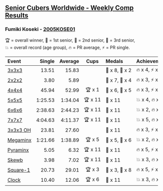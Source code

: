 <style>table {white-space: nowrap;}</style>

## [Senior Cubers Worldwide - Weekly Comp Results](/scw-comp/results/)
### Fumiki Koseki - [2005KOSE01](https://www.worldcubeassociation.org/persons/2005KOSE01)

<span style="white-space: nowrap;">🏆 = overall winner</span>, <span style="white-space: nowrap;">🥇 = 1st senior</span>, <span style="white-space: nowrap;">🥈 = 2nd senior</span>, <span style="white-space: nowrap;">🥉 = 3rd senior</span>, <span style="white-space: nowrap;">💥 = overall record (age group)</span>, <span style="white-space: nowrap;">🔥 = PR average</span>, <span style="white-space: nowrap;">⚡ = PR single</span>.

| Event | Single | Average | Cups | Medals | Achievements|
| :-- | --: | --: | :--: | :-- | :-- |
| [3x3x3](333.md) | 13.51 | 15.83 |  | 🥈 x 8, 🥉 x 2 | 🔥 x 4, ⚡ x 2 |
| [2x2x2](222.md) | 3.80 | 5.89 |  | 🥈 x 7, 🥉 x 4 | 🔥 x 3, ⚡ x 3 |
| [4x4x4](444.md) | 45.94 | 52.99 | 🏆 x 1 | 🥇 x 6, 🥈 x 5 | 🔥 x 3, ⚡ x 2 |
| [5x5x5](555.md) | 1:25.53 | 1:34.04 | 🏆 x 11 | 🥇 x 11 | 💥 x 4, 🔥 x 4, ⚡ x 3 |
| [6x6x6](666.md) | 2:38.63 | 2:44.23 | 🏆 x 11 | 🥇 x 11 | 💥 x 2, 🔥 x 2, ⚡ x 2 |
| [7x7x7](777.md) | 4:04.63 | 4:11.37 | 🏆 x 11 | 🥇 x 11 | 💥 x 5, 🔥 x 3, ⚡ x 4 |
| [3x3x3 OH](333oh.md) | 23.81 | 27.60 |  | 🥈 x 11 | 🔥 x 3, ⚡ x 4 |
| [Megaminx](minx.md) | 1:21.66 | 1:38.89 | 🏆 x 5 | 🥇 x 5, 🥈 x 6 | 💥 x 2, 🔥 x 2, ⚡ x 1 |
| [Pyraminx](pyram.md) | 5.05 | 6.32 | 🏆 x 11 | 🥇 x 11 | 🔥 x 5, ⚡ x 3 |
| [Skewb](skewb.md) | 3.98 | 7.02 | 🏆 x 11 | 🥇 x 11 | 💥 x 3, 🔥 x 3, ⚡ x 3 |
| [Square-1](sq1.md) | 20.73 | 29.01 | 🏆 x 3 | 🥇 x 3, 🥈 x 8 | 🔥 x 5, ⚡ x 3 |
| [Clock](clock.md) | 10.40 | 12.06 | 🏆 x 6 | 🥇 x 11 | 💥 x 3, 🔥 x 5, ⚡ x 3 |

<!-- Global site tag (gtag.js) - Google Analytics -->
<script async src="https://www.googletagmanager.com/gtag/js?id=UA-86348435-3"></script>
<script>window.dataLayer = window.dataLayer || []; function gtag() {dataLayer.push(arguments);} gtag('js', new Date()); gtag('config', 'UA-86348435-3');</script>
